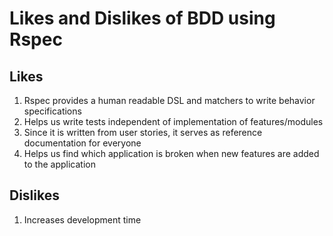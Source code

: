 # Likes and Dislikes of BDD using Rspec
## Likes
1. Rspec provides a human readable DSL and matchers to write behavior specifications
2. Helps us write tests independent of implementation of features/modules
3. Since it is written from user stories, it serves as reference documentation for everyone
4. Helps us find which application is broken when new features are added to the application

## Dislikes
1. Increases development time
